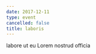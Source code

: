 ```yaml
---
date: 2017-12-11
type: event
cancelled: false
title: laboris
---
```

labore ut eu Lorem nostrud officia